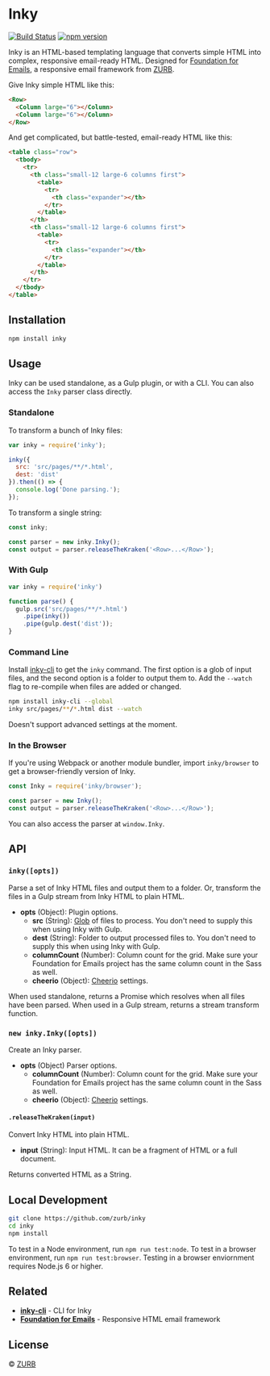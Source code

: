 # Inky

[![Build Status](https://travis-ci.org/zurb/inky.svg?branch=master)](https://travis-ci.org/zurb/inky) [![npm version](https://badge.fury.io/js/inky.svg)](https://badge.fury.io/js/inky)

Inky is an HTML-based templating language that converts simple HTML into complex, responsive email-ready HTML. Designed for [Foundation for Emails](http://foundation.zurb.com/emails), a responsive email framework from [ZURB](http://zurb.com).

Give Inky simple HTML like this:

```html
<Row>
  <Column large="6"></Column>
  <Column large="6"></Column>
</Row>
```

And get complicated, but battle-tested, email-ready HTML like this:

```html
<table class="row">
  <tbody>
    <tr>
      <th class="small-12 large-6 columns first">
        <table>
          <tr>
            <th class="expander"></th>
          </tr>
        </table>
      </th>
      <th class="small-12 large-6 columns first">
        <table>
          <tr>
            <th class="expander"></th>
          </tr>
        </table>
      </th>
    </tr>
  </tbody>
</table>
```

## Installation

```bash
npm install inky
```

## Usage

Inky can be used standalone, as a Gulp plugin, or with a CLI. You can also access the `Inky` parser class directly.

### Standalone

To transform a bunch of Inky files:

```js
var inky = require('inky');

inky({
  src: 'src/pages/**/*.html',
  dest: 'dist'
}).then(() => {
  console.log('Done parsing.');
});
```

To transform a single string:

```js
const inky;

const parser = new inky.Inky();
const output = parser.releaseTheKraken('<Row>...</Row>');
```

### With Gulp

```js
var inky = require('inky')

function parse() {
  gulp.src('src/pages/**/*.html')
    .pipe(inky())
    .pipe(gulp.dest('dist'));
}
```

### Command Line

Install [inky-cli](https://github.com/zurb/inky-cli) to get the `inky` command. The first option is a glob of input files, and the second option is a folder to output them to. Add the `--watch` flag to re-compile when files are added or changed.

```bash
npm install inky-cli --global
inky src/pages/**/*.html dist --watch
```

Doesn't support advanced settings at the moment.

### In the Browser

If you're using Webpack or another module bundler, import `inky/browser` to get a browser-friendly version of Inky.

```js
const Inky = require('inky/browser');

const parser = new Inky();
const output = parser.releaseTheKraken('<Row>...</Row>');
```

You can also access the parser at `window.Inky`.

## API

### `inky([opts])`

Parse a set of Inky HTML files and output them to a folder. Or, transform the files in a Gulp stream from Inky HTML to plain HTML.

- **opts** (Object): Plugin options.
  - **src** (String): [Glob](https://www.npmjs.com/package/glob) of files to process. You don't need to supply this when using Inky with Gulp.
  - **dest** (String): Folder to output processed files to. You don't need to supply this when using Inky with Gulp.
  - **columnCount** (Number): Column count for the grid. Make sure your Foundation for Emails project has the same column count in the Sass as well.
  - **cheerio** (Object): [Cheerio](https://www.npmjs.com/package/cheerio) settings.

When used standalone, returns a Promise which resolves when all files have been parsed. When used in a Gulp stream, returns a stream transform function.

### `new inky.Inky([opts])`

Create an Inky parser.

- **opts** (Object) Parser options.
  - **columnCount** (Number): Column count for the grid. Make sure your Foundation for Emails project has the same column count in the Sass as well.
  - **cheerio** (Object): [Cheerio](https://www.npmjs.com/package/cheerio) settings.

#### `.releaseTheKraken(input)`

Convert Inky HTML into plain HTML.

- **input** (String): Input HTML. It can be a fragment of HTML or a full document.

Returns converted HTML as a String.

## Local Development

```bash
git clone https://github.com/zurb/inky
cd inky
npm install
```

To test in a Node environment, run `npm run test:node`. To test in a browser environment, run `npm run test:browser`. Testing in a browser enviornment requires Node.js 6 or higher.

## Related

- **[inky-cli](https://github.com/zurb/inky-cli)** - CLI for Inky
- **[Foundation for Emails](http://foundation.zurb.com/inky)** - Responsive HTML email framework

## License

&copy; [ZURB](https://zurb.com)
